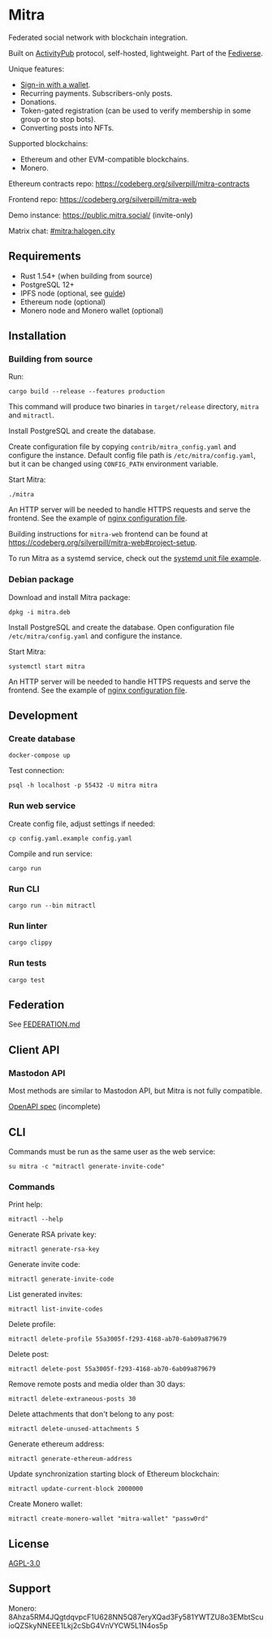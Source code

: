 # Mitra

Federated social network with blockchain integration.

Built on [ActivityPub](https://www.w3.org/TR/activitypub/) protocol, self-hosted, lightweight. Part of the [Fediverse](https://en.wikipedia.org/wiki/Fediverse).

Unique features:

- [Sign-in with a wallet](https://eips.ethereum.org/EIPS/eip-4361).
- Recurring payments. Subscribers-only posts.
- Donations.
- Token-gated registration (can be used to verify membership in some group or to stop bots).
- Converting posts into NFTs.

Supported blockchains:

- Ethereum and other EVM-compatible blockchains.
- Monero.

Ethereum contracts repo: https://codeberg.org/silverpill/mitra-contracts

Frontend repo: https://codeberg.org/silverpill/mitra-web

Demo instance: https://public.mitra.social/ (invite-only)

Matrix chat: [#mitra:halogen.city](https://matrix.to/#/#mitra:halogen.city)

## Requirements

- Rust 1.54+ (when building from source)
- PostgreSQL 12+
- IPFS node (optional, see [guide](./docs/ipfs.md))
- Ethereum node (optional)
- Monero node and Monero wallet (optional)

## Installation

### Building from source

Run:

```
cargo build --release --features production
```

This command will produce two binaries in `target/release` directory, `mitra` and `mitractl`.

Install PostgreSQL and create the database.

Create configuration file by copying `contrib/mitra_config.yaml` and configure the instance. Default config file path is `/etc/mitra/config.yaml`, but it can be changed using `CONFIG_PATH` environment variable.

Start Mitra:

```
./mitra
```

An HTTP server will be needed to handle HTTPS requests and serve the frontend. See the example of [nginx configuration file](./contrib/mitra.nginx).

Building instructions for `mitra-web` frontend can be found at https://codeberg.org/silverpill/mitra-web#project-setup.

To run Mitra as a systemd service, check out the [systemd unit file example](./contrib/mitra.service).

### Debian package

Download and install Mitra package:

```
dpkg -i mitra.deb
```

Install PostgreSQL and create the database. Open configuration file `/etc/mitra/config.yaml` and configure the instance.

Start Mitra:

```
systemctl start mitra
```

An HTTP server will be needed to handle HTTPS requests and serve the frontend. See the example of [nginx configuration file](./contrib/mitra.nginx).

## Development

### Create database

```
docker-compose up
```

Test connection:

```
psql -h localhost -p 55432 -U mitra mitra
```

### Run web service

Create config file, adjust settings if needed:

```
cp config.yaml.example config.yaml
```

Compile and run service:

```
cargo run
```

### Run CLI

```
cargo run --bin mitractl
```

### Run linter

```
cargo clippy
```

### Run tests

```
cargo test
```

## Federation

See [FEDERATION.md](./FEDERATION.md)

## Client API

### Mastodon API

Most methods are similar to Mastodon API, but Mitra is not fully compatible.

[OpenAPI spec](./docs/openapi.yaml) (incomplete)

## CLI

Commands must be run as the same user as the web service:

```
su mitra -c "mitractl generate-invite-code"
```

### Commands

Print help:

```shell
mitractl --help
```

Generate RSA private key:

```
mitractl generate-rsa-key
```

Generate invite code:

```
mitractl generate-invite-code
```

List generated invites:

```
mitractl list-invite-codes
```

Delete profile:

```
mitractl delete-profile 55a3005f-f293-4168-ab70-6ab09a879679
```

Delete post:

```
mitractl delete-post 55a3005f-f293-4168-ab70-6ab09a879679
```

Remove remote posts and media older than 30 days:

```
mitractl delete-extraneous-posts 30
```

Delete attachments that don't belong to any post:

```
mitractl delete-unused-attachments 5
```

Generate ethereum address:

```
mitractl generate-ethereum-address
```

Update synchronization starting block of Ethereum blockchain:

```shell
mitractl update-current-block 2000000
```

Create Monero wallet:

```shell
mitractl create-monero-wallet "mitra-wallet" "passw0rd"
```

## License

[AGPL-3.0](./LICENSE)

## Support

Monero: 8Ahza5RM4JQgtdqvpcF1U628NN5Q87eryXQad3Fy581YWTZU8o3EMbtScuioQZSkyNNEEE1Lkj2cSbG4VnVYCW5L1N4os5p
